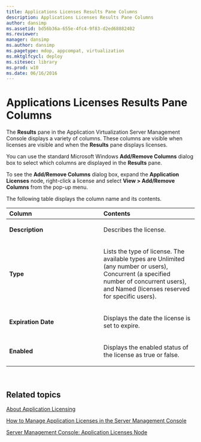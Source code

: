 ```yaml
---
title: Applications Licenses Results Pane Columns
description: Applications Licenses Results Pane Columns
author: dansimp
ms.assetid: bd56b36a-655e-4fc4-9f83-d2ed68882402
ms.reviewer: 
manager: dansimp
ms.author: dansimp
ms.pagetype: mdop, appcompat, virtualization
ms.mktglfcycl: deploy
ms.sitesec: library
ms.prod: w10
ms.date: 06/16/2016
---
```



# Applications Licenses Results Pane Columns


The **Results** pane in the Application Virtualization Server Management Console displays a variety of columns. These columns are visible when licenses are visible and when the **Results** pane displays licenses.

You can use the standard Microsoft Windows **Add/Remove Columns** dialog box to select which columns are displayed in the **Results** pane.

To see the **Add/Remove Columns** dialog box, expand the **Application Licenses** node, right-click a license and select **View &gt; Add/Remove Columns** from the pop-up menu.

The following table displays the column name and its contents.

<table>
<colgroup>
<col width="50%" />
<col width="50%" />
</colgroup>
<thead>
<tr class="header">
<th align="left">Column</th>
<th align="left">Contents</th>
</tr>
</thead>
<tbody>
<tr class="odd">
<td align="left"><p><strong>Description</strong></p></td>
<td align="left"><p>Describes the license.</p></td>
</tr>
<tr class="even">
<td align="left"><p><strong>Type</strong></p></td>
<td align="left"><p>Lists the type of license. The available types are Unlimited (any number or users), Concurrent (a specified number of concurrent users), and Named (licenses reserved for specific users).</p></td>
</tr>
<tr class="odd">
<td align="left"><p><strong>Expiration Date</strong></p></td>
<td align="left"><p>Displays the date the license is set to expire.</p></td>
</tr>
<tr class="even">
<td align="left"><p><strong>Enabled</strong></p></td>
<td align="left"><p>Displays the enabled status of the license as true or false.</p></td>
</tr>
</tbody>
</table>

 

## Related topics


[About Application Licensing](about-application-licensing.md)

[How to Manage Application Licenses in the Server Management Console](how-to-manage-application-licenses-in-the-server-management-console.md)

[Server Management Console: Application Licenses Node](server-management-console-application-licenses-node.md)

 

 





